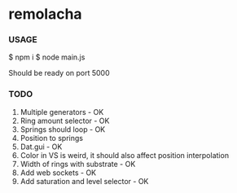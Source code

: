 # remolacha

### USAGE

$ npm i
$ node main.js

Should be ready on port 5000

### TODO

1. Multiple generators - OK
2. Ring amount selector - OK
3. Springs should loop - OK
4. Position to springs
5. Dat.gui - OK
6. Color in VS is weird, it should also affect position interpolation
7. Width of rings with substrate - OK
8. Add web sockets - OK
9. Add saturation and level selector - OK